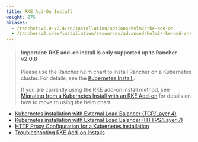 ```yaml
---
title: RKE Add-On Install
weight: 276
aliases:
  - /rancher/v2.0-v2.4/en/installation/options/helm2/rke-add-on
  - /rancher/v2.x/en/installation/resources/advanced/helm2/rke-add-on/
---
```


> #### **Important: RKE add-on install is only supported up to Rancher v2.0.8**
>
>Please use the Rancher helm chart to install Rancher on a Kubernetes cluster. For details, see the [Kubernetes Install ](installation/options/helm2/).
>
>If you are currently using the RKE add-on install method, see [Migrating from a Kubernetes Install with an RKE Add-on](upgrades/upgrades/migrating-from-rke-add-on/) for details on how to move to using the helm chart.


* [Kubernetes installation with External Load Balancer (TCP/Layer 4)](installation/options/helm2/rke-add-on/layer-4-lb)
* [Kubernetes installation with External Load Balancer (HTTPS/Layer 7)](installation/options/helm2/rke-add-on/layer-7-lb)
* [HTTP Proxy Configuration for a Kubernetes installation](installation/options/helm2/rke-add-on/proxy/)
* [Troubleshooting RKE Add-on Installs](installation/options/helm2/rke-add-on/troubleshooting/)
